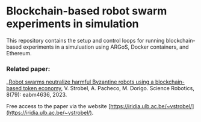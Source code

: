 # Blockchain-based robot swarm experiments in simulation

This repository contains the setup and control loops for running blockchain-based experiments in a simuluation using ARGoS, Docker containers, and Ethereum.

### Related paper:

_[Robot swarms neutralize harmful Byzantine robots using a blockchain-based token economy](https://www.science.org/doi/10.1126/scirobotics.abm4636), V. Strobel, A. Pacheco, M. Dorigo. Science Robotics, 8(79): eabm4636, 2023.

Free access to the paper via the website [https://iridia.ulb.ac.be/~vstrobel/](https://iridia.ulb.ac.be/~vstrobel/).
